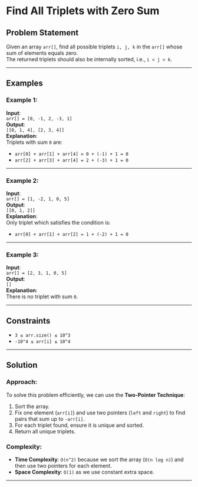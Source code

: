 # Find All Triplets with Zero Sum

## Problem Statement
Given an array `arr[]`, find all possible triplets `i, j, k` in the `arr[]` whose sum of elements equals zero.  
The returned triplets should also be internally sorted, i.e., `i < j < k`.

---

## Examples

### Example 1:
**Input**:  
`arr[] = [0, -1, 2, -3, 1]`  
**Output**:  
`[[0, 1, 4], [2, 3, 4]]`  
**Explanation**:  
Triplets with sum `0` are:  
- `arr[0] + arr[1] + arr[4] = 0 + (-1) + 1 = 0`  
- `arr[2] + arr[3] + arr[4] = 2 + (-3) + 1 = 0`

---

### Example 2:
**Input**:  
`arr[] = [1, -2, 1, 0, 5]`  
**Output**:  
`[[0, 1, 2]]`  
**Explanation**:  
Only triplet which satisfies the condition is:  
- `arr[0] + arr[1] + arr[2] = 1 + (-2) + 1 = 0`

---

### Example 3:
**Input**:  
`arr[] = [2, 3, 1, 0, 5]`  
**Output**:  
`[]`  
**Explanation**:  
There is no triplet with sum `0`.

---

## Constraints
- `3 ≤ arr.size() ≤ 10^3`
- `-10^4 ≤ arr[i] ≤ 10^4`

---

## Solution

### Approach:
To solve this problem efficiently, we can use the **Two-Pointer Technique**:
1. Sort the array.
2. Fix one element (`arr[i]`) and use two pointers (`left` and `right`) to find pairs that sum up to `-arr[i]`.
3. For each triplet found, ensure it is unique and sorted.
4. Return all unique triplets.

### Complexity:
- **Time Complexity**: `O(n^2)` because we sort the array (`O(n log n)`) and then use two pointers for each element.
- **Space Complexity**: `O(1)` as we use constant extra space.

---